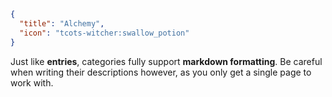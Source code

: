 ```json
{
  "title": "Alchemy",
  "icon": "tcots-witcher:swallow_potion"
}
```

Just like __entries__, categories fully support **markdown formatting**.
Be careful when writing their descriptions however, as you only get a
single page to work with.